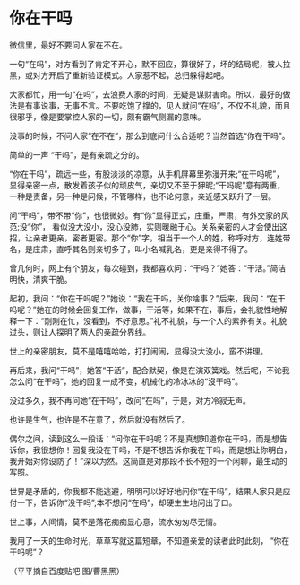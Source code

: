 # 你在干吗

微信里，最好不要问人家在不在。 

一句“在吗”，对方看到了肯定不开心，默不回应，算很好了，坏的结局呢，被人拉黑，或对方开启了重新验证模式。人家惹不起，总归躲得起吧。 

大家都忙，用一句“在吗”，去浪费人家的时间，无疑是谋财害命。所以，最好的做法是有事说事，无事不言。不要吃饱了撑的，见人就问“在吗”，不仅不礼貌，而且很邪乎，像是要掌控人家的一切，颇有霸气侧漏的意味。 

没事的时候，不问人家“在不在”，那么到底问什么合适呢？当然首选“你在干吗”。 

简单的一声 “干吗”，是有亲疏之分的。 

“你在干吗”，疏远一些，有股淡淡的凉意，从手机屏幕里弥漫开来;“在干吗呢”，显得亲密一点，散发着孩子似的顽皮气，亲切又不至于狎昵;“干吗呢”意有两重，一种是责备，另一种是问候，不管哪样，也不论何意，亲近感又跃升了一层。 

问“干吗”，带不带“你”，也很微妙。有“你”显得正式，庄重，严肃，有外交家的风范;没“你”， 看似没大没小，没心没肺，实则暖融于心。关系亲密的人才会使出这招，让亲者更亲，密者更密。那个“你”字，相当于一个人的姓，称呼对方，连姓带名，是庄肃，直呼其名则亲切多了，叫小名喊乳名，更是亲得不得了。 

曾几何时，网上有个朋友，每次碰到，我都喜欢问：“干吗？”她答：“干活。”简洁明快，清爽干脆。 

起初，我问：“你在干吗呢？”她说：“我在干吗，关你啥事？”后来，我问：“在干吗呢？”她在的时候会回复工作，做事，干活等，如果不在，事后，会礼貌性地解释一下：“刚刚在忙，没看到，不好意思。”礼不礼貌，与一个人的素养有关。礼貌过头，则让人探明了两人的亲疏分界线。 

世上的亲密朋友，莫不是嘻嘻哈哈，打打闹闹，显得没大没小，蛮不讲理。 

再后来，我问“干吗”，她答“干活”，配合默契，像是在演双簧戏。然后呢，不论我怎么问“在干吗”，她的回复一成不变，机械化的冷冰冰的“沒干吗”。 

没过多久，我不再问她“在干吗”，改问“在吗”，于是，对方冷寂无声。 

也许是生气，也许是不在意了，然后就没有然后了。 

偶尔之间，读到这么一段话：“问你在干吗呢？不是真想知道你在干吗，而是想告诉你，我很想你！回复我没在干吗，不是不想告诉你我在干吗，而是想让你明白，我开始对你设防了！”深以为然。这简直是对那段不长不短的一个闲聊，最生动的写照。 

世界是矛盾的，你我都不能逃避，明明可以好好地问你“在干吗”，结果人家只是应付一下，告诉你“没干吗”;本不想问“在吗”，却硬生生地问出了口。 

世上事，人间情，莫不是落花痴痴显心意，流水匆匆尽无情。 

我用了一天的生命时光，草草写就这篇短章，不知道亲爱的读者此时此刻， “你在干吗呢”？ 

（平平摘自百度贴吧 图/曹黑黑）